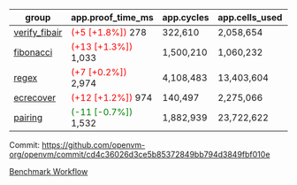 | group | app.proof_time_ms | app.cycles | app.cells_used | leaf.proof_time_ms | leaf.cycles | leaf.cells_used |
| -- | -- | -- | -- | -- | -- | -- |
| [verify_fibair](https://github.com/openvm-org/openvm/blob/benchmark-results/benchmarks-pr/2121/verify_fibair-cd4c36026d3ce5b85372849bb794d3849fbf010e.md) |<span style='color: red'>(+5 [+1.8%])</span> 278 |  322,610 |  2,058,654 |- | - | - |
| [fibonacci](https://github.com/openvm-org/openvm/blob/benchmark-results/benchmarks-pr/2121/fibonacci-cd4c36026d3ce5b85372849bb794d3849fbf010e.md) |<span style='color: red'>(+13 [+1.3%])</span> 1,033 |  1,500,210 |  1,060,232 |- | - | - |
| [regex](https://github.com/openvm-org/openvm/blob/benchmark-results/benchmarks-pr/2121/regex-cd4c36026d3ce5b85372849bb794d3849fbf010e.md) |<span style='color: red'>(+7 [+0.2%])</span> 2,974 |  4,108,483 |  13,403,604 |- | - | - |
| [ecrecover](https://github.com/openvm-org/openvm/blob/benchmark-results/benchmarks-pr/2121/ecrecover-cd4c36026d3ce5b85372849bb794d3849fbf010e.md) |<span style='color: red'>(+12 [+1.2%])</span> 974 |  140,497 |  2,275,066 |- | - | - |
| [pairing](https://github.com/openvm-org/openvm/blob/benchmark-results/benchmarks-pr/2121/pairing-cd4c36026d3ce5b85372849bb794d3849fbf010e.md) |<span style='color: green'>(-11 [-0.7%])</span> 1,532 |  1,882,939 |  23,722,622 |- | - | - |


Commit: https://github.com/openvm-org/openvm/commit/cd4c36026d3ce5b85372849bb794d3849fbf010e

[Benchmark Workflow](https://github.com/openvm-org/openvm/actions/runs/17503664739)
